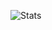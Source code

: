 ![Stats](https://github-readme-stats.vercel.app/api?username=sifte&count_private=true&show_icons=True&theme=merko)
